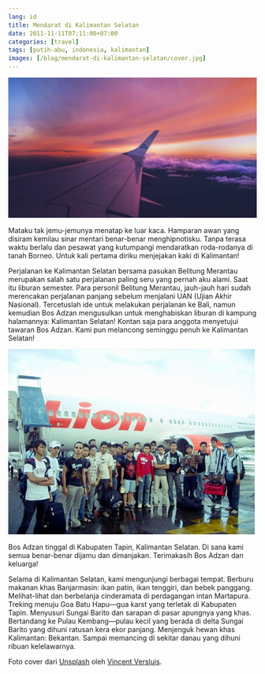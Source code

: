 ```yaml
---
lang: id
title: Mendarat di Kalimantan Selatan
date: 2011-11-11T07:11:00+07:00
categories: [travel]
tags: [putih-abu, indonesia, kalimantan]
images: [/blog/mendarat-di-kalimantan-selatan/cover.jpg]
---
```

![Mendarat di Kalimantan Selatan](cover.jpg)

Mataku tak jemu-jemunya menatap ke luar kaca. Hamparan awan yang disiram kemilau sinar mentari benar-benar menghipnotisku. Tanpa terasa waktu berlalu dan pesawat yang kutumpangi mendaratkan roda-rodanya di tanah Borneo. Untuk kali pertama diriku menjejakan kaki di Kalimantan!

Perjalanan ke Kalimantan Selatan bersama pasukan Belitung Merantau merupakan salah satu perjalanan paling seru yang pernah aku alami. Saat itu liburan semester. Para personil Belitung Merantau, jauh-jauh hari sudah merencakan perjalanan panjang sebelum menjalani UAN (Ujian Akhir Nasional). Tercetuslah ide untuk melakukan perjalanan ke Bali, namun kemudian Bos Adzan mengusulkan untuk menghabiskan liburan di kampung halamannya: Kalimantan Selatan! Kontan saja para anggota menyetujui tawaran Bos Adzan. Kami pun melancong seminggu penuh ke Kalimantan Selatan!

![Mendarat di Kalimantan Selatan.](01-landing-di-kalimantan-selatan.jpg)

Bos Adzan tinggal di Kabupaten Tapin, Kalimantan Selatan. Di sana kami semua benar-benar dijamu dan dimanjakan. Terimakasih Bos Adzan dan keluarga!

Selama di Kalimantan Selatan, kami mengunjungi berbagai tempat. Berburu makanan khas Banjarmasin: ikan patin, ikan tenggiri, dan bebek panggang. Melihat-lihat dan berbelanja cinderamata di perdagangan intan Martapura. Treking menuju Goa Batu Hapu—gua karst yang terletak di Kabupaten Tapin. Menyusuri Sungai Barito dan sarapan di pasar apungnya yang khas. Bertandang ke Pulau Kembang—pulau kecil yang berada di delta Sungai Barito yang dihuni ratusan kera ekor panjang. Menjenguk hewan khas Kalimantan: Bekantan. Sampai memancing di sekitar danau yang dihuni ribuan kelelawarnya.

Foto cover dari [Unsplash](https://unsplash.com/photos/1tvEABhy8io) oleh [Vincent Versluis](https://unsplash.com/@studiovers).

